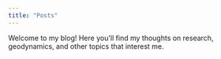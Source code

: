 ```yaml
---
title: "Posts"
---
```


Welcome to my blog! Here you'll find my thoughts on research, geodynamics, and other topics that interest me.


